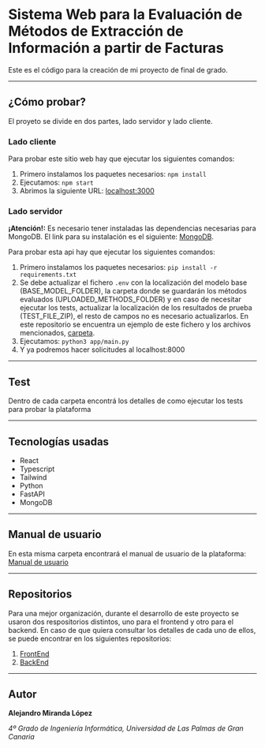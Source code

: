 # Sistema Web para la Evaluación de Métodos de Extracción de Información a partir de Facturas

Este es el código para la creación de mi proyecto de final de grado.

---

## ¿Cómo probar?
El proyeto se divide en dos partes, lado servidor y lado cliente.

### Lado cliente
Para probar este sitio web hay que ejecutar los siguientes comandos:
1. Primero instalamos los paquetes necesarios:
`npm install`
2. Ejecutamos:
`npm start`
3. Abrimos la siguiente URL: [localhost:3000](http://localhost:3000/)

### Lado servidor
<b>¡Atención!:</b> Es necesario tener instaladas las dependencias necesarias para MongoDB. El link para su instalación es el siguiente: [MongoDB](https://www.mongodb.com/try/download/community).

Para probar esta api hay que ejecutar los siguientes comandos:
1. Primero instalamos los paquetes necesarios:
`pip install -r requirements.txt`
2. Se debe actualizar el fichero `.env` con la localización del modelo base (BASE_MODEL_FOLDER), la carpeta donde se guardarán los métodos evaluados (UPLOADED_METHODS_FOLDER) y en caso de necesitar ejecutar los tests, actualizar la localización de los resultados de prueba (TEST_FILE_ZIP), el resto de campos no es necesario actualizarlos. En este repositorio se encuentra un ejemplo de este fichero y los archivos mencionados, [carpeta](./tfg-backend/evaluation_examples/).
3. Ejecutamos:
`python3 app/main.py`
4. Y ya podremos hacer solicitudes al localhost:8000

---

## Test
Dentro de cada carpeta encontrá los detalles de como ejecutar los tests para probar la plataforma

---

## Tecnologías usadas
* React
* Typescript
* Tailwind
* Python
* FastAPI
* MongoDB

---

## Manual de usuario
En esta misma carpeta encontrará el manual de usuario de la plataforma: [Manual de usuario](Manual_Usuario.pdf)

---

## Repositorios
Para una mejor organización, durante el desarrollo de este proyecto se usaron dos respositorios distintos, uno para el frontend y otro para el backend. En caso de que quiera consultar los detalles de cada uno de ellos, se puede encontrar en los siguientes repositorios:
1. [FrontEnd](https://github.com/alemiranda1105/tfg-frontend)
2. [BackEnd](https://github.com/alemiranda1105/tfg-backend)

---

## Autor
__Alejandro Miranda López__

_4º Grado de Ingeniería Informática, Universidad de Las Palmas de Gran Canaria_
